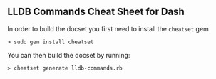 ## LLDB Commands Cheat Sheet for Dash

In order to build the docset you first need to install the `cheatset` gem

```
> sudo gem install cheatset
```

You can then build the docset by running:

```
> cheatset generate lldb-commands.rb
```

